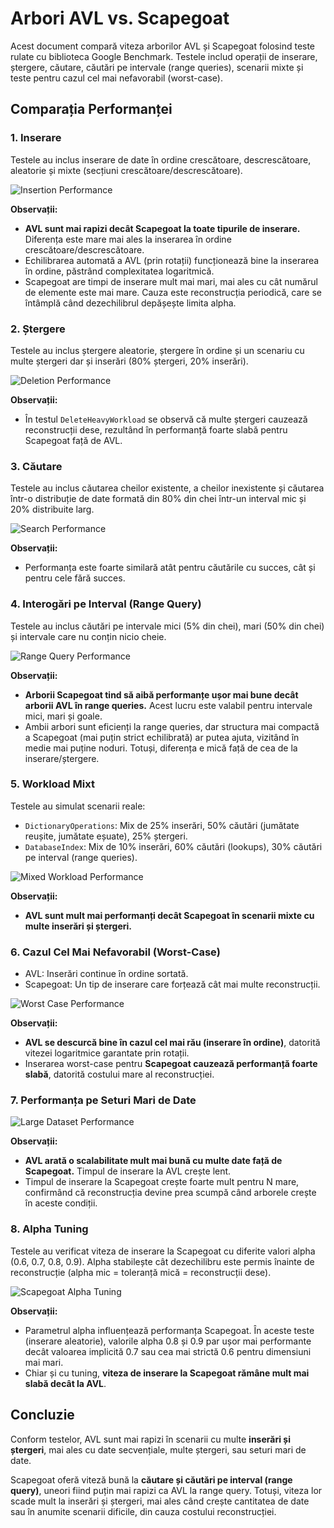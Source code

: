 # Arbori AVL vs. Scapegoat

Acest document compară viteza arborilor AVL și Scapegoat folosind teste rulate cu biblioteca Google Benchmark. Testele includ operații de inserare, ștergere, căutare, căutări pe intervale (range queries), scenarii mixte și teste pentru cazul cel mai nefavorabil (worst-case).

## Comparația Performanței

### 1. Inserare

Testele au inclus inserare de date în ordine crescătoare, descrescătoare, aleatorie și mixte (secțiuni crescătoare/descrescătoare).

![Insertion Performance](plot/charts/insertion_comparison.png)

**Observații:**

*   **AVL sunt mai rapizi decât Scapegoat la toate tipurile de inserare.** Diferența este mare mai ales la inserarea în ordine crescătoare/descrescătoare.
*   Echilibrarea automată a AVL (prin rotații) funcționează bine la inserarea în ordine, păstrând complexitatea logaritmică.
*   Scapegoat are timpi de inserare mult mai mari, mai ales cu cât numărul de elemente este mai mare. Cauza este reconstrucția periodică, care se întâmplă când dezechilibrul depășește limita alpha.

### 2. Ștergere

Testele au inclus ștergere aleatorie, ștergere în ordine și un scenariu cu multe ștergeri dar și inserări (80% ștergeri, 20% inserări).

![Deletion Performance](plot/charts/deletion_comparison.png)

**Observații:**

*   În testul `DeleteHeavyWorkload` se observă că multe ștergeri cauzează reconstrucții dese, rezultând în performanță foarte slabă pentru Scapegoat față de AVL.

### 3. Căutare

Testele au inclus căutarea cheilor existente, a cheilor inexistente și căutarea într-o distribuție de date formată din 80% din chei într-un interval mic și 20% distribuite larg.

![Search Performance](plot/charts/search_comparison.png)

**Observații:**

*   Performanța este foarte similară atât pentru căutările cu succes, cât și pentru cele fără succes.

### 4. Interogări pe Interval (Range Query)

Testele au inclus căutări pe intervale mici (5% din chei), mari (50% din chei) și intervale care nu conțin nicio cheie.

![Range Query Performance](plot/charts/range_query_comparison.png)

**Observații:**

*   **Arborii Scapegoat tind să aibă performanțe ușor mai bune decât arborii AVL în range queries.** Acest lucru este valabil pentru intervale mici, mari și goale.
*   Ambii arbori sunt eficienți la range queries, dar structura mai compactă a Scapegoat (mai puțin strict echilibrată) ar putea ajuta, vizitând în medie mai puține noduri. Totuși, diferența e mică față de cea de la inserare/ștergere.

### 5. Workload Mixt

Testele au simulat scenarii reale:
*   `DictionaryOperations`: Mix de 25% inserări, 50% căutări (jumătate reușite, jumătate eșuate), 25% ștergeri.
*   `DatabaseIndex`: Mix de 10% inserări, 60% căutări (lookups), 30% căutări pe interval (range queries).

![Mixed Workload Performance](plot/charts/mixed_workload_comparison.png)

**Observații:**

*   **AVL sunt mult mai performanți decât Scapegoat în scenarii mixte cu multe inserări și ștergeri.**

### 6. Cazul Cel Mai Nefavorabil (Worst-Case)

*   AVL: Inserări continue în ordine sortată.
*   Scapegoat: Un tip de inserare care forțează cât mai multe reconstrucții.

![Worst Case Performance](plot/charts/worst_case_comparison.png)

**Observații:**

*   **AVL se descurcă bine în cazul cel mai rău (inserare în ordine)**, datorită vitezei logaritmice garantate prin rotații.
*   Inserarea worst-case pentru **Scapegoat cauzează performanță foarte slabă**, datorită costului mare al reconstrucției.

### 7. Performanța pe Seturi Mari de Date

![Large Dataset Performance](plot/charts/large_dataset_comparison.png)

**Observații:**

*   **AVL arată o scalabilitate mult mai bună cu multe date față de Scapegoat.** Timpul de inserare la AVL crește lent.
*   Timpul de inserare la Scapegoat crește foarte mult pentru N mare, confirmând că reconstrucția devine prea scumpă când arborele crește în aceste condiții.

### 8. Alpha Tuning

Testele au verificat viteza de inserare la Scapegoat cu diferite valori alpha (0.6, 0.7, 0.8, 0.9). Alpha stabilește cât dezechilibru este permis înainte de reconstrucție (alpha mic = toleranță mică = reconstrucții dese).

![Scapegoat Alpha Tuning](plot/charts/scapegoat_alpha_tuning.png)

**Observații:**

*   Parametrul alpha influențează performanța Scapegoat. În aceste teste (inserare aleatorie), valorile alpha 0.8 și 0.9 par ușor mai performante decât valoarea implicită 0.7 sau cea mai strictă 0.6 pentru dimensiuni mai mari.
*   Chiar și cu tuning, **viteza de inserare la Scapegoat rămâne mult mai slabă decât la AVL**.

## Concluzie

Conform testelor, AVL sunt mai rapizi în scenarii cu multe **inserări și ștergeri**, mai ales cu date secvențiale, multe ștergeri, sau seturi mari de date.

Scapegoat oferă viteză bună la **căutare și căutări pe interval (range query)**, uneori fiind puțin mai rapizi ca AVL la range query. Totuși, viteza lor scade mult la inserări și ștergeri, mai ales când crește cantitatea de date sau în anumite scenarii dificile, din cauza costului reconstrucției.